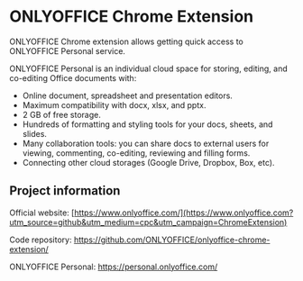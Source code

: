 # ONLYOFFICE Chrome Extension

ONLYOFFICE Chrome extension allows getting quick access to ONLYOFFICE Personal service. 

ONLYOFFICE Personal is an individual cloud space for storing, editing, and co-editing Office documents with:

* Online document, spreadsheet and presentation editors.
* Maximum compatibility with docx, xlsx, and pptx.
* 2 GB of free storage.
* Hundreds of formatting and styling tools for your docs, sheets, and slides.
* Many collaboration tools: you can share docs to external users for viewing, commenting, co-editing, reviewing and filling forms.
* Connecting other cloud storages (Google Drive, Dropbox, Box, etc).

## Project information 

Official website: [https://www.onlyoffice.com/](https://www.onlyoffice.com?utm_source=github&utm_medium=cpc&utm_campaign=ChromeExtension)

Code repository: https://github.com/ONLYOFFICE/onlyoffice-chrome-extension/

ONLYOFFICE Personal: https://personal.onlyoffice.com/
